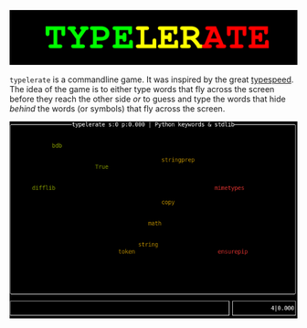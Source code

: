 <!--
SPDX-FileCopyrightText: 2021-2023 Birger Schacht <birger@rantanplan.org>
SPDX-License-Identifier: MIT
-->
<div align="center" markdown="1">

![typelerate](https://raw.githubusercontent.com/b1rger/typelerate/main/data/logo.svg)

</div>

`typelerate` is a commandline game. It was inspired by the great
[typespeed](https://typespeed.sourceforge.net/). The idea of the game is to
either type words that fly across the screen before they reach the other side
*or* to guess and type the words that hide *behind* the words (or symbols) that
fly across the screen.

<div align="center" markdown="1">

![screenshot 1](https://raw.githubusercontent.com/b1rger/typelerate/main/data/screenshot_1.png)

</div>
